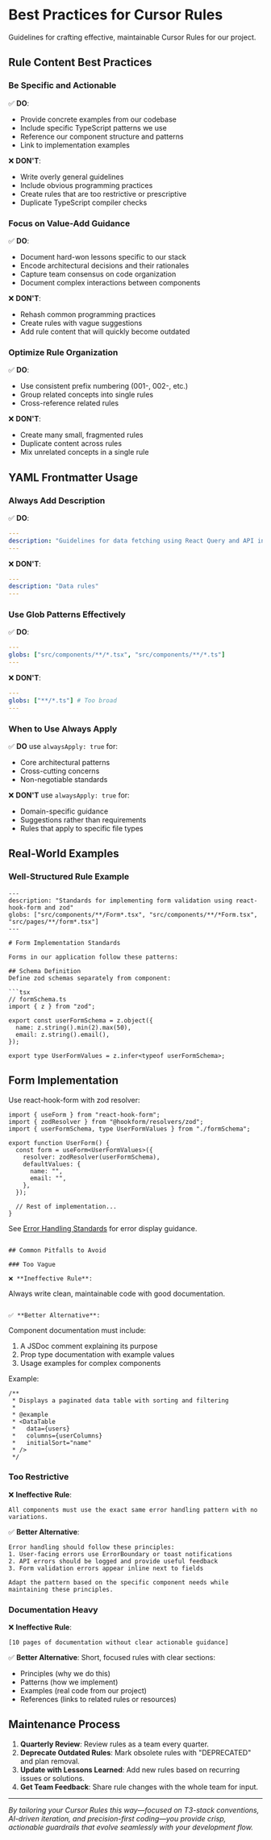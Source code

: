 # Best Practices for Cursor Rules

Guidelines for crafting effective, maintainable Cursor Rules for our project.

## Rule Content Best Practices

### Be Specific and Actionable

✅ **DO**:
- Provide concrete examples from our codebase
- Include specific TypeScript patterns we use
- Reference our component structure and patterns
- Link to implementation examples

❌ **DON'T**:
- Write overly general guidelines
- Include obvious programming practices
- Create rules that are too restrictive or prescriptive
- Duplicate TypeScript compiler checks

### Focus on Value-Add Guidance

✅ **DO**:
- Document hard-won lessons specific to our stack
- Encode architectural decisions and their rationales
- Capture team consensus on code organization
- Document complex interactions between components

❌ **DON'T**:
- Rehash common programming practices
- Create rules with vague suggestions
- Add rule content that will quickly become outdated

### Optimize Rule Organization

✅ **DO**:
- Use consistent prefix numbering (001-, 002-, etc.)
- Group related concepts into single rules
- Cross-reference related rules

❌ **DON'T**:
- Create many small, fragmented rules
- Duplicate content across rules
- Mix unrelated concepts in a single rule

## YAML Frontmatter Usage

### Always Add Description

✅ **DO**:
```yaml
---
description: "Guidelines for data fetching using React Query and API integration"
---
```

❌ **DON'T**:
```yaml
---
description: "Data rules"
---
```

### Use Glob Patterns Effectively

✅ **DO**:
```yaml
---
globs: ["src/components/**/*.tsx", "src/components/**/*.ts"] 
---
```

❌ **DON'T**:
```yaml
---
globs: ["**/*.ts"] # Too broad
---
```

### When to Use Always Apply

✅ **DO** use `alwaysApply: true` for:
- Core architectural patterns
- Cross-cutting concerns
- Non-negotiable standards

❌ **DON'T** use `alwaysApply: true` for:
- Domain-specific guidance
- Suggestions rather than requirements
- Rules that apply to specific file types

## Real-World Examples

### Well-Structured Rule Example

```mdc
---
description: "Standards for implementing form validation using react-hook-form and zod"
globs: ["src/components/**/Form*.tsx", "src/components/**/*Form.tsx", "src/pages/**/form*.tsx"]
---

# Form Implementation Standards

Forms in our application follow these patterns:

## Schema Definition
Define zod schemas separately from component:

```tsx
// formSchema.ts
import { z } from "zod";

export const userFormSchema = z.object({
  name: z.string().min(2).max(50),
  email: z.string().email(),
});

export type UserFormValues = z.infer<typeof userFormSchema>;
```

## Form Implementation
Use react-hook-form with zod resolver:

```tsx
import { useForm } from "react-hook-form";
import { zodResolver } from "@hookform/resolvers/zod";
import { userFormSchema, type UserFormValues } from "./formSchema";

export function UserForm() {
  const form = useForm<UserFormValues>({
    resolver: zodResolver(userFormSchema),
    defaultValues: {
      name: "",
      email: "",
    },
  });
  
  // Rest of implementation...
}
```

See [Error Handling Standards](mdc:.cursor/rules/errors/001-errors.mdc) for error display guidance.
```

## Common Pitfalls to Avoid

### Too Vague

❌ **Ineffective Rule**:
```
Always write clean, maintainable code with good documentation.
```

✅ **Better Alternative**:
```
Component documentation must include:
1. A JSDoc comment explaining its purpose
2. Prop type documentation with example values
3. Usage examples for complex components

Example:
```tsx
/**
 * Displays a paginated data table with sorting and filtering
 *
 * @example
 * <DataTable 
 *   data={users} 
 *   columns={userColumns} 
 *   initialSort="name" 
 * />
 */
```

### Too Restrictive

❌ **Ineffective Rule**:
```
All components must use the exact same error handling pattern with no variations.
```

✅ **Better Alternative**:
```
Error handling should follow these principles:
1. User-facing errors use ErrorBoundary or toast notifications
2. API errors should be logged and provide useful feedback
3. Form validation errors appear inline next to fields

Adapt the pattern based on the specific component needs while maintaining these principles.
```

### Documentation Heavy

❌ **Ineffective Rule**:
```
[10 pages of documentation without clear actionable guidance]
```

✅ **Better Alternative**:
Short, focused rules with clear sections:
- Principles (why we do this)
- Patterns (how we implement)
- Examples (real code from our project)
- References (links to related rules or resources)

## Maintenance Process

1. **Quarterly Review**: Review rules as a team every quarter.
2. **Deprecate Outdated Rules**: Mark obsolete rules with "DEPRECATED" and plan removal.
3. **Update with Lessons Learned**: Add new rules based on recurring issues or solutions.
4. **Get Team Feedback**: Share rule changes with the whole team for input.

---

*By tailoring your Cursor Rules this way—focused on T3-stack conventions, AI-driven iteration, and precision-first coding—you provide crisp, actionable guardrails that evolve seamlessly with your development flow.* 